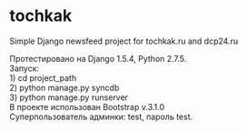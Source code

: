 tochkak
=======

Simple Django newsfeed project for tochkak.ru and dcp24.ru


Протестировано на Django 1.5.4, Python 2.7.5.<br> 
                Запуск:<br> 
                1) cd project_path<br>
                2) python manage.py syncdb<br>
                3) python manage.py runserver<br>
                В проекте использован Bootstrap v.3.1.0<br>
                Суперпользователь админки: test, пароль test.<br>

